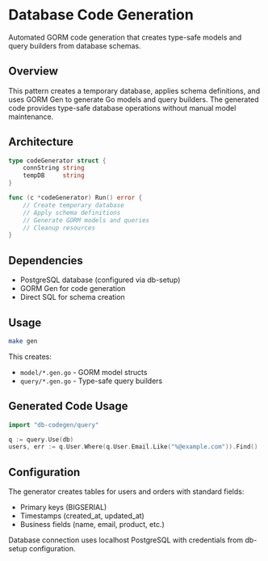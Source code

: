 # Database Code Generation

Automated GORM code generation that creates type-safe models and query builders from database schemas.

## Overview

This pattern creates a temporary database, applies schema definitions, and uses GORM Gen to generate Go models and query builders. The generated code provides type-safe database operations without manual model maintenance.

## Architecture

```go
type codeGenerator struct {
    connString string
    tempDB     string
}

func (c *codeGenerator) Run() error {
    // Create temporary database
    // Apply schema definitions
    // Generate GORM models and queries
    // Cleanup resources
}
```

## Dependencies

- PostgreSQL database (configured via db-setup)
- GORM Gen for code generation
- Direct SQL for schema creation

## Usage

```bash
make gen
```

This creates:
- `model/*.gen.go` - GORM model structs
- `query/*.gen.go` - Type-safe query builders

## Generated Code Usage

```go
import "db-codegen/query"

q := query.Use(db)
users, err := q.User.Where(q.User.Email.Like("%@example.com")).Find()
```

## Configuration

The generator creates tables for users and orders with standard fields:
- Primary keys (BIGSERIAL)
- Timestamps (created_at, updated_at)
- Business fields (name, email, product, etc.)

Database connection uses localhost PostgreSQL with credentials from db-setup configuration.